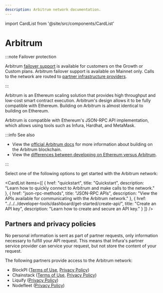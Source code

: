 ```yaml
---
description: Arbitrum network documentation.
---
```


import CardList from '@site/src/components/CardList'

# Arbitrum

:::note Failover protection

Arbitrum [failover support](../../concepts/failover-protection.md) is available for customers on the Growth or Custom plans.
Arbitrum failover support is available on Mainnet only.
Calls to the network are routed to [partner infrastructure providers](#partners-and-privacy-policies).

:::

Arbitrum is an Ethereum scaling solution that provides high throughput and low-cost smart contract execution. Arbitrum's design
allows it to be fully compatible with Ethereum. Building on Arbitrum is almost identical to
building on Ethereum.

Arbitrum is compatible with Ethereum's JSON-RPC API implementation, which allows using tools such as Infura, Hardhat, and
MetaMask.

:::info See also

- View the [official Arbitrum docs](https://docs.arbitrum.io/) for more information about building on the Arbitrum blockchain.
- View the [differences between developing on Ethereum versus Arbitrum](https://docs.arbitrum.io/for-devs/concepts/differences-between-arbitrum-ethereum/overview).

:::

Select one of the following options to get started with the Arbitrum network:

<CardList
  items={[
    {
      href: "quickstart",
      title: "Quickstart",
      description: "Learn how to quickly connect to Arbitrum and make calls to the network."
    },
    {
      href: "json-rpc-methods",
      title: "JSON-RPC APIs",
      description: "View the APIs available for communicating with the Arbitrum network."
    },
    {
      href: "../../../developer-tools/dashboard/get-started/create-api/",
      title: "Create an API key",
      description: "Learn how to create and secure an API key."
    }
  ]}
/>

## Partners and privacy policies

No personal information is sent as part of partner requests, only information necessary to fulfill your API request. This means that Infura's partner service provider can service your request, but not store the content of your request.

The following partners provide access to the Arbitrum network:

- BlockPI ([Terms of Use](https://blockpi.io/terms-of-use), [Privacy Policy](https://blockpi.io/privacy-policy))
- Chainstack ([Terms of Use](https://chainstack.com/tos/), [Privacy Policy](https://chainstack.com/privacy/))
- Liquify ([Privacy Policy](https://www.liquify.com/Liquify_RPC_PP.pdf))
- Nodefleet ([Privacy Policy](https://nodefleet.org/#/privacy-policy))